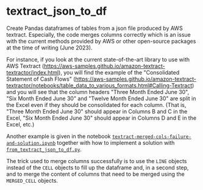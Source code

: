 # textract_json_to_df

Create Pandas dataframes of tables from a json file produced by AWS textract. Especially, the code merges columns correctly which is an issue with the current methods provided by AWS or other open-source packages at the time of writing (June 2023).

For instance, if you look at the current state-of-the-art library to use with AWS Textract (https://aws-samples.github.io/amazon-textract-textractor/index.html), you will find the example of the "Consolidated Statement of Cash Flows" (https://aws-samples.github.io/amazon-textract-textractor/notebooks/table_data_to_various_formats.html#Calling-Textract) and you will see that the column headers "Three Month Ended June 30", "Six Month Ended June 30" and "Twelve Month Ended June 30" are split in the Excel even if they should be consolidated for each column. (That is, "Three Month Ended June 30" should appear in Columns B and C in the Excel, "Six Month Ended June 30" should appear in Columns D and E in the Excel, etc.)

Another example is given in the notebook [`textract-merged-cols-failure-and-solution.ipynb`](https://github.com/fascani/textract_json_to_df/blob/main/textract-merged-cols-failure-and-solution.ipynb) together with how to implement a solution with  [`from_textract_json_to_df.py`](https://github.com/fascani/textract_json_to_df/blob/main/from_textract_json_to_df.py).

The trick used to merge columns successfully is to use the `LINE` objects instead of the `CELL` objects to fill up the dataframe and, in a second step, and to merge the content of columns that need to be merged using the `MERGED_CELL` objects.

